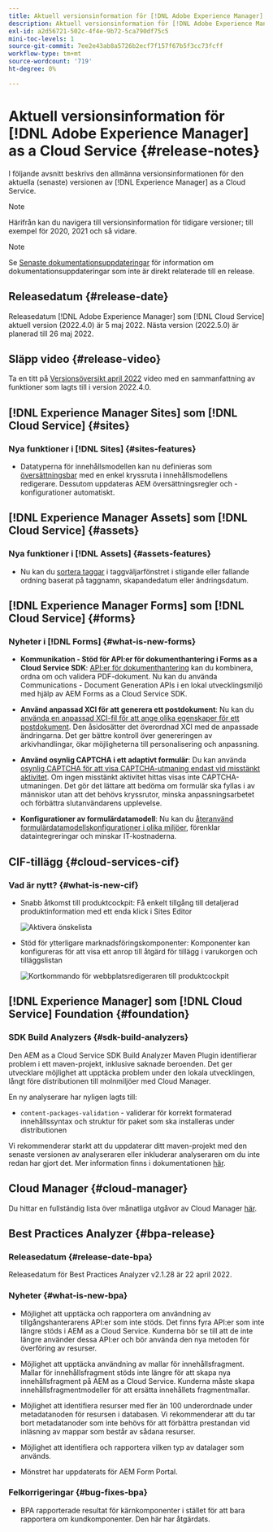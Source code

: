 ```yaml
---
title: Aktuell versionsinformation för [!DNL Adobe Experience Manager] as a Cloud Service.
description: Aktuell versionsinformation för [!DNL Adobe Experience Manager] as a Cloud Service.
exl-id: a2d56721-502c-4f4e-9b72-5ca790df75c5
mini-toc-levels: 1
source-git-commit: 7ee2e43ab8a5726b2ecf7f157f67b5f3cc73fcff
workflow-type: tm+mt
source-wordcount: '719'
ht-degree: 0%

---
```



# Aktuell versionsinformation för [!DNL Adobe Experience Manager] as a Cloud Service {#release-notes}

I följande avsnitt beskrivs den allmänna versionsinformationen för den aktuella (senaste) versionen av [!DNL Experience Manager] as a Cloud Service.

>[!NOTE]
>
>Härifrån kan du navigera till versionsinformation för tidigare versioner; till exempel för 2020, 2021 och så vidare.

>[!NOTE]
>
>Se [Senaste dokumentationsuppdateringar](https://experienceleague.adobe.com/docs/experience-manager-release-information/aem-release-updates/doc-updates/documentation-updates.html) för information om dokumentationsuppdateringar som inte är direkt relaterade till en release.

## Releasedatum {#release-date}

Releasedatum [!DNL Adobe Experience Manager] som [!DNL Cloud Service] aktuell version (2022.4.0) är 5 maj 2022.
Nästa version (2022.5.0) är planerad till 26 maj 2022.

## Släpp video {#release-video}

Ta en titt på [Versionsöversikt april 2022](https://video.tv.adobe.com/v/342612?quality=12) video med en sammanfattning av funktioner som lagts till i version 2022.4.0.

## [!DNL Experience Manager Sites] som [!DNL Cloud Service] {#sites}

### Nya funktioner i [!DNL Sites] {#sites-features}

* Datatyperna för innehållsmodellen kan nu definieras som [översättningsbar](/help/assets/content-fragments/content-fragments-models.md#properties) med en enkel kryssruta i innehållsmodellens redigerare. Dessutom uppdateras AEM översättningsregler och -konfigurationer automatiskt.

## [!DNL Experience Manager Assets] som [!DNL Cloud Service] {#assets}

### Nya funktioner i [!DNL Assets] {#assets-features}

* Nu kan du [sortera taggar](/help/assets/organize-assets.md#use-tags-to-organize-assets) i taggväljarfönstret i stigande eller fallande ordning baserat på taggnamn, skapandedatum eller ändringsdatum.


## [!DNL Experience Manager Forms] som [!DNL Cloud Service] {#forms}

### Nyheter i [!DNL Forms] {#what-is-new-forms}

* **Kommunikation - Stöd för API:er för dokumenthantering i Forms as a Cloud Service SDK**: [API:er för dokumenthantering](/help/forms/aem-forms-cloud-service-communications.md) kan du kombinera, ordna om och validera PDF-dokument. Nu kan du använda Communications - Document Generation APIs i en lokal utvecklingsmiljö med hjälp av AEM Forms as a Cloud Service SDK.

* **Använd anpassad XCI för att generera ett postdokument**: Nu kan du [använda en anpassad XCI-fil för att ange olika egenskaper för ett postdokument](/help/forms/generate-document-of-record-for-non-xfa-based-adaptive-forms.md#use-a-custom-xci-file). Den åsidosätter det överordnad XCI med de anpassade ändringarna. Det ger bättre kontroll över genereringen av arkivhandlingar, ökar möjligheterna till personalisering och anpassning.

* **Använd osynlig CAPTCHA i ett adaptivt formulär**: Du kan använda [osynlig CAPTCHA för att visa CAPTCHA-utmaning endast vid misstänkt aktivitet](/help/forms/captcha-adaptive-forms.md). Om ingen misstänkt aktivitet hittas visas inte CAPTCHA-utmaningen. Det gör det lättare att bedöma om formulär ska fyllas i av människor utan att det behövs kryssrutor, minska anpassningsarbetet och förbättra slutanvändarens upplevelse.

* **Konfigurationer av formulärdatamodell**: Nu kan du [återanvänd formulärdatamodellskonfigurationer i olika miljöer](/help/forms/create-form-data-models.md#runmode-specific-context-aware-config), förenklar dataintegreringar och minskar IT-kostnaderna.

## CIF-tillägg {#cloud-services-cif}

### Vad är nytt? {#what-is-new-cif}

* Snabb åtkomst till produktcockpit: Få enkelt tillgång till detaljerad produktinformation med ett enda klick i Sites Editor

   ![Aktivera önskelista](/help/assets/CIF/enable-wishlist.png)

* Stöd för ytterligare marknadsföringskomponenter: Komponenter kan konfigureras för att visa ett anrop till åtgärd för tillägg i varukorgen och tilläggslistan

   ![Kortkommando för webbplatsredigeraren till produktcockpit](/help/assets/CIF/sites-editor-shortcut-to-cockpit.png)

## [!DNL Experience Manager] som [!DNL Cloud Service] Foundation {#foundation}

### SDK Build Analyzers {#sdk-build-analyzers}

Den AEM as a Cloud Service SDK Build Analyzer Maven Plugin identifierar problem i ett maven-projekt, inklusive saknade beroenden. Det ger utvecklare möjlighet att upptäcka problem under den lokala utvecklingen, långt före distributionen till molnmiljöer med Cloud Manager.

En ny analyserare har nyligen lagts till:

* `content-packages-validation` - validerar för korrekt formaterad innehållssyntax och struktur för paket som ska installeras under distributionen

Vi rekommenderar starkt att du uppdaterar ditt maven-projekt med den senaste versionen av analyseraren eller inkluderar analyseraren om du inte redan har gjort det. Mer information finns i dokumentationen [här](https://experienceleague.adobe.com/docs/experience-manager-core-components/using/developing/archetype/build-analyzer-maven-plugin.html).

## Cloud Manager {#cloud-manager}

Du hittar en fullständig lista över månatliga utgåvor av Cloud Manager [här](/help/implementing/cloud-manager/release-notes-cloud-manager/release-notes-cm-current.md).

## Best Practices Analyzer {#bpa-release}

### Releasedatum {#release-date-bpa}

Releasedatum för Best Practices Analyzer v2.1.28 är 22 april 2022.

### Nyheter {#what-is-new-bpa}

* Möjlighet att upptäcka och rapportera om användning av tillgångshanterarens API:er som inte stöds. Det finns fyra API:er som inte längre stöds i AEM as a Cloud Service. Kunderna bör se till att de inte längre använder dessa API:er och bör använda den nya metoden för överföring av resurser.

* Möjlighet att upptäcka användning av mallar för innehållsfragment. Mallar för innehållsfragment stöds inte längre för att skapa nya innehållsfragment på AEM as a Cloud Service. Kunderna måste skapa innehållsfragmentmodeller för att ersätta innehållets fragmentmallar.

* Möjlighet att identifiera resurser med fler än 100 underordnade under metadatanoden för resursen i databasen. Vi rekommenderar att du tar bort metadatanoder som inte behövs för att förbättra prestandan vid inläsning av mappar som består av sådana resurser.

* Möjlighet att identifiera och rapportera vilken typ av datalager som används.

* Mönstret har uppdaterats för AEM Form Portal.

### Felkorrigeringar {#bug-fixes-bpa}

* BPA rapporterade resultat för kärnkomponenter i stället för att bara rapportera om kundkomponenter. Den här har åtgärdats.
